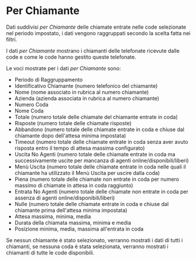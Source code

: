 # Per Chiamante

Dati suddivisi *per Chiamante* delle chiamate entrate nelle code 
selezionate nel periodo impostato, i dati vengono raggruppati secondo
la scelta fatta nei filtri.

I dati *per Chiamante* mostrano i chiamanti delle telefonate ricevute 
dalle code e come le code hanno gestito queste telefonate.

Le voci mostrate per i dati *per Chiamante* sono:

- Periodo di Raggruppamento
- Identificativo Chiamante (numero telefonico del chiamante)
- Nome (nome associato in rubrica al numero chiamante)
- Azienda (azienda associata in rubrica al numero chiamante)
- Numero Coda
- Nome Coda
- Totale (numero totale delle chiamate del chiamante entrate in coda)
- Risposte (numero totale delle chiamate risposte)
- Abbandono (numero totale delle chiamate entrate in coda e chiuse 
dal chiamante dopo dell'attesa minima impostata)
- Timeout (numero totale delle chiamate entrate in coda senza aver 
avuto risposta entro il tempo di attesa massima configurato)
- Uscita No Agenti (numero totale delle chiamate entrate in coda ma 
successivamente uscite per mancanza di agenti online/disponibili/liberi)
- Menù Uscita (numero totale delle chiamate entrate in coda nelle quali 
il chiamante ha utilizzato il Menù Uscita per uscire dalla coda)
- Piena (numero totale delle chiamate non entrate in coda per numero 
massimo di chiamate in attesa in coda raggiunto)
- Entrata No Agenti (numero totale delle chiamate non entrate in coda 
per assenza di agenti online/disponibili/liberi)
- Nulle (numero totale delle chiamate entrate in coda e chiuse dal 
chiamante prima dell'attesa minima impostata)
- Attesa massima, minima, media 
- Durata della chiamata massima, minima e media
- Posizione minima, media, massima all'entrata in coda

Se nessun chiamante è stato selezionato, verranno mostrati i dati di tutti
i chiamanti, se nessuna coda è stata selezionata, verranno mostrati i 
chiamanti di tutte le code disponibili.
